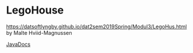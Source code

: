 # LegoHouse
https://datsoftlyngby.github.io/dat2sem2019Spring/Modul3/LegoHus.html by Malte Hviid-Magnussen

[JavaDocs](https://maltemagnussen.github.io/LegoHouse/)
